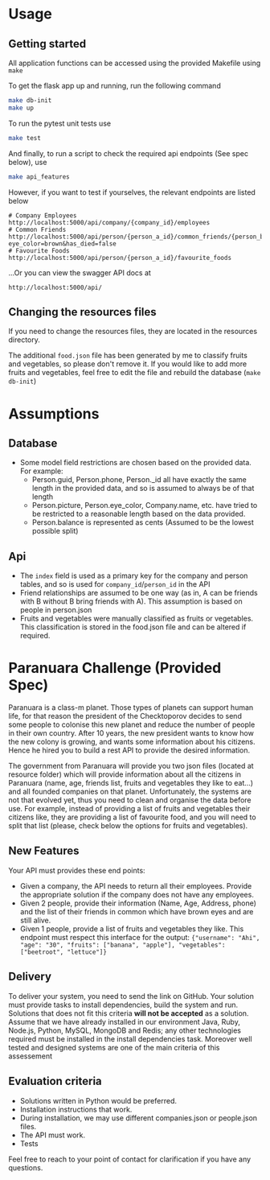 # Usage
## Getting started
All application functions can be accessed using the provided Makefile using `make`

To get the flask app up and running, run the following command
```bash
make db-init
make up
```

To run the pytest unit tests use
```bash
make test
```

And finally, to run a script to check the required api endpoints (See spec below), use
```bash
make api_features
```

However, if you want to test if yourselves, the relevant endpoints are listed below
```
# Company Employees
http://localhost:5000/api/company/{company_id}/employees
# Common Friends
http://localhost:5000/api/person/{person_a_id}/common_friends/{person_b_id}?eye_color=brown&has_died=false
# Favourite Foods
http://localhost:5000/api/person/{person_a_id}/favourite_foods
```

...Or you can view the swagger API docs at
```
http://localhost:5000/api/
```

## Changing the resources files
If you need to change the resources files, they are located in the resources directory.

The additional `food.json` file has been generated by me to classify fruits and vegetables, so please don't remove it. If you would like to add more fruits and vegetables, feel free to edit the file and rebuild the database (`make db-init`)


# Assumptions
## Database
* Some model field restrictions are chosen based on the provided data. For example:
    * Person.guid, Person.phone, Person._id all have exactly the same length in the provided data, and so is assumed to always be of that length
    * Person.picture, Person.eye_color, Company.name, etc. have tried to be restricted to a reasonable length based on the data provided.
    * Person.balance is represented as cents (Assumed to be the lowest possible split)
## Api
* The `index` field is used as a primary key for the company and person tables, and so is used for `company_id`/`person_id` in the API
* Friend relationships are assumed to be one way (as in, A can be friends with B without B bring friends with A). This assumption is based on people in person.json
* Fruits and vegetables were manually classified as fruits or vegetables. This classification is stored in the food.json file and can be altered if required.

# Paranuara Challenge (Provided Spec)
Paranuara is a class-m planet. Those types of planets can support human life, for that reason the president of the Checktoporov decides to send some people to colonise this new planet and
reduce the number of people in their own country. After 10 years, the new president wants to know how the new colony is growing, and wants some information about his citizens. Hence he hired you to build a rest API to provide the desired information.

The government from Paranuara will provide you two json files (located at resource folder) which will provide information about all the citizens in Paranuara (name, age, friends list, fruits and vegetables they like to eat...) and all founded companies on that planet.
Unfortunately, the systems are not that evolved yet, thus you need to clean and organise the data before use.
For example, instead of providing a list of fruits and vegetables their citizens like, they are providing a list of favourite food, and you will need to split that list (please, check below the options for fruits and vegetables).

## New Features
Your API must provides these end points:
- Given a company, the API needs to return all their employees. Provide the appropriate solution if the company does not have any employees.
- Given 2 people, provide their information (Name, Age, Address, phone) and the list of their friends in common which have brown eyes and are still alive.
- Given 1 people, provide a list of fruits and vegetables they like. This endpoint must respect this interface for the output: `{"username": "Ahi", "age": "30", "fruits": ["banana", "apple"], "vegetables": ["beetroot", "lettuce"]}`

## Delivery
To deliver your system, you need to send the link on GitHub. Your solution must provide tasks to install dependencies, build the system and run. Solutions that does not fit this criteria **will not be accepted** as a solution. Assume that we have already installed in our environment Java, Ruby, Node.js, Python, MySQL, MongoDB and Redis; any other technologies required must be installed in the install dependencies task. Moreover well tested and designed systems are one of the main criteria of this assessement 

## Evaluation criteria
- Solutions written in Python would be preferred.
- Installation instructions that work.
- During installation, we may use different companies.json or people.json files.
- The API must work.
- Tests

Feel free to reach to your point of contact for clarification if you have any questions.
